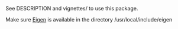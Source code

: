 See DESCRIPTION and vignettes/ to use this package.

Make sure [Eigen](http://eigen.tuxfamily.org/index.php?title=Main_Page) is available in the directory /usr/local/include/eigen
